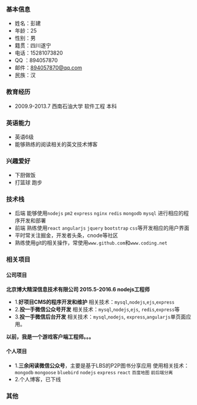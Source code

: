 ### 基本信息
- 姓名：彭建
- 年龄：25
- 性别：男
- 籍贯：四川遂宁
- 电话：15281073820
- QQ ：894057870
- 邮件：894057870@qq.com
- 民族：汉

### 教育经历
- 2009.9-2013.7 西南石油大学 软件工程 本科

### 英语能力
- 英语6级
- 能够熟练的阅读相关的英文技术博客

### 兴趣爱好
- 下厨做饭
- 打篮球 跑步

### 技术栈
- 后端 能够使用`nodejs` `pm2` `express` `nginx` `redis` `mongodb` `mysql` 进行相应的程序开发和部署
- 前端 熟练使用`react` `angularjs` `jquery` `bootstrap` `css`等开发相应的用户界面
- 平时常关注掘金，开发者头条，cnode等社区
- 熟练使用git的相关操作，常使用`www.github.com`和`www.coding.net`

### 相关项目

#### 公司项目

**北京博大精深信息技术有限公司  2015.5-2016.6  nodejs工程师**

* 1.**好项目CMS的程序开发和维护**
相关技术：`mysql`,`nodejs`,`ejs`,`express`
* 2.**投一手微信公众号开发**
相关技术：`mysql`,`nodejs`,`ejs`, `redis`,`express`等
* 3.**投一手微信后台开发**
相关技术：`mysql`,`nodejs`, `express`,`angularjs`单页面应用。

**以前，我是一个游戏客户端工程师。。。**

#### 个人项目

* 1.**三余闲读微信公众号**，主要是基于LBS的P2P图书分享应用
使用相关技术：`mongodb` `mongoose` `bluebird` `nodejs` `express` `react` `百度地图` `前后端分离`
* 2.个人博客，已下线

### 其他

